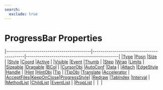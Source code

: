 ```yaml
---
search:
  exclude: true
---
```


<h1 class="heading"><span class="name">ProgressBar Properties</span></h1>

|-------------------------------------------|-------------------------------------------|-----------------------------------------------|
|[Type](../properties/type.md)              |[Posn](../properties/posn.md)              |[Size](../properties/size.md)                  |
|[Style](../properties/style.md)            |[Coord](../properties/coord.md)            |[Active](../properties/active.md)              |
|[Visible](../properties/visible.md)        |[Event](../properties/event.md)            |[Thumb](../properties/thumb.md)                |
|[Step](../properties/step.md)              |[Wrap](../properties/wrap.md)              |[Limits](../properties/limits.md)              |
|[Sizeable](../properties/sizeable.md)      |[Dragable](../properties/dragable.md)      |[BCol](../properties/bcol.md)                  |
|[CursorObj](../properties/cursorobj.md)    |[AutoConf](../properties/autoconf.md)      |[Data](../properties/data.md)                  |
|[Attach](../properties/attach.md)          |[EdgeStyle](../properties/edgestyle.md)    |[Handle](../properties/handle.md)              |
|[Hint](../properties/hint.md)              |[HintObj](../properties/hintobj.md)        |[Tip](../properties/tip.md)                    |
|[TipObj](../properties/tipobj.md)          |[Translate](../properties/translate.md)    |[Accelerator](../properties/accelerator.md)    |
|[AcceptFiles](../properties/acceptfiles.md)|[KeepOnClose](../properties/keeponclose.md)|[ProgressStyle](../properties/progressstyle.md)|
|[Redraw](../properties/redraw.md)          |[TabIndex](../properties/tabindex.md)      |[Interval](../properties/interval.md)          |
|[MethodList](../properties/methodlist.md)  |[ChildList](../properties/childlist.md)    |[EventList](../properties/eventlist.md)        |
|[PropList](../properties/proplist.md)      |&nbsp;                                     |&nbsp;                                         |

